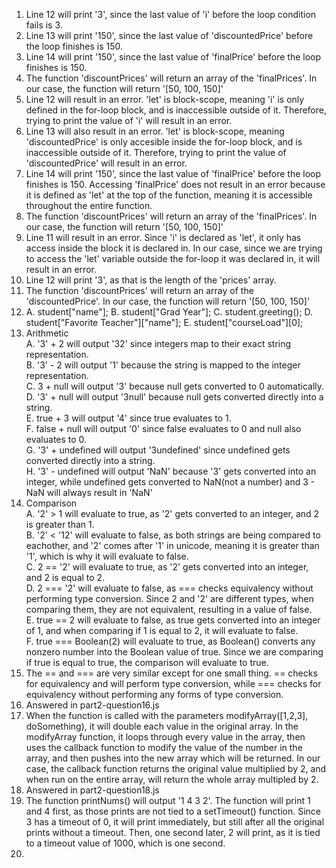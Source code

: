 1. Line 12 will print '3', since the last value of 'i' before the loop condition fails is 3. 
2. Line 13 will print '150', since the last value of 'discountedPrice' before the loop finishes is 150. 
3. Line 14 will print '150', since the last value of 'finalPrice' before the loop finishes is 150. 
4. The function 'discountPrices' will return an array of the 'finalPrices'. In our case, the function will return '[50, 100, 150]'
5. Line 12 will result in an error. 'let' is block-scope, meaning 'i' is only defined in the for-loop block, and is inaccessible outside of it. Therefore, trying to print the value of 'i' will result in an error. 
6. Line 13 will also result in an error. 'let' is block-scope, meaning 'discountedPrice' is only accesible inside the for-loop block, and is inaccessible outside of it. Therefore, trying to print the value of 'discountedPrice' will result in an error. 
7. Line 14 will print '150', since the last value of 'finalPrice' before the loop finishes is 150. Accessing 'finalPrice' does not result in an error because it is defined as 'let' at the top of the function, meaning it is accessible throughout the entire function. 
8. The function 'discountPrices' will return an array of the 'finalPrices'. In our case, the function will return '[50, 100, 150]'
9. Line 11 will result in an error. Since 'i' is declared as 'let', it only has access inside the block it is declared in. In our case, since we are trying to access the 'let' variable outside the for-loop it was declared in, it will result in an error. 
10. Line 12 will print '3', as that is the length of the 'prices' array.
11. The function 'discountPrices' will return an array of the 'discountedPrice'. In our case, the function will return '[50, 100, 150]'
12. A. student["name"];
    B. student["Grad Year"];
    C. student.greeting();
    D. student["Favorite Teacher"]["name"];
    E. student["courseLoad"][0];
13. Arithmetic <br>
    A. '3' + 2 will output '32' since integers map to their exact string representation.<br>
    B. '3' - 2 will output '1' because the string is mapped to the integer representation.<br>
    C. 3 + null will output '3' because null gets converted to 0 automatically. <br>
    D. '3' + null will output '3null' because null gets converted directly into a string. <br>
    E. true + 3 will output '4' since true evaluates to 1. <br>
    F. false + null will output '0' since false evaluates to 0 and null also evaluates to 0.<br>
    G. '3' + undefined will output '3undefined' since undefined gets converted directly into a string. <br>
    H. '3' - undefined will output 'NaN' because '3' gets converted into an integer, while undefined gets converted to NaN(not a number) and 3 - NaN will always result in 'NaN'<br>
14. Comparison<br>
    A. '2' > 1 will evaluate to true, as '2' gets converted to an integer, and 2 is greater than 1. <br>
    B. '2' < '12' will evaluate to false, as both strings are being compared to eachother, and '2' comes after '1' in unicode, meaning it is greater than '1', which is why it will evaluate to false. <br>
    C. 2 == '2' will evaluate to true, as '2' gets converted into an integer, and 2 is equal to 2. <br>
    D. 2 === '2' will evaluate to false, as === checks equivalency without performing type conversion. Since 2 and '2' are different types, when comparing them, they are not equivalent, resulting in a value of false.  <br>
    E. true == 2 will evaluate to false, as true gets converted into an integer of 1, and when comparing if 1 is equal to 2, it will evaluate to false.<br>
    F. true === Boolean(2) will evaluate to true, as Boolean() converts any nonzero number into the Boolean value of true. Since we are comparing if true is equal to true, the comparison will evaluate to true. <br>
15. The == and === are very similar except for one small thing. == checks for equivalency and will perform type conversion, while === checks for equivalency without performing any forms of type conversion. 
16. Answered in part2-question16.js
17. When the function is called with the parameters modifyArray([1,2,3], doSomething), it will double each value in the original array. In the modifyArray function, it loops through every value in the array, then uses the callback function to modify the value of the number in the array, and then pushes into the new array which will be returned. In our case, the callback function returns the original value multiplied by 2, and when run on the entire array, will return the whole array multipled by 2. 
18. Answered in part2-question18.js
19. The function printNums() will output '1 4 3 2'. The function will print 1 and 4 first, as those prints are not tied to a setTimeout() function. Since 3 has a timeout of 0, it will print immediately, but still after all the original prints without a timeout. Then, one second later, 2 will print, as it is tied to a timeout value of 1000, which is one second. 
20. 
